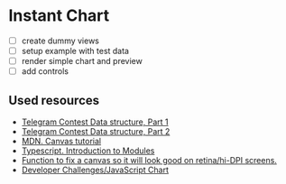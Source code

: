 # Instant Chart

- [ ] create dummy views
- [ ] setup example with test data
- [ ] render simple chart and preview
- [ ] add controls

## Used resources

 - [Telegram Contest Data structure, Part 1](https://t.me/contest/15)
 - [Telegram Contest Data structure, Part 2](https://t.me/contest/66)
 - [MDN. Canvas tutorial](https://developer.mozilla.org/en-US/docs/Web/API/Canvas_API/Tutorial)
 - [Typescript. Introduction to Modules](https://www.typescriptlang.org/docs/handbook/modules.html)
 - [Function to fix a canvas so it will look good on retina/hi-DPI screens.](https://gist.github.com/callumlocke/cc258a193839691f60dd)
 - [Developer Challenges/JavaScript Chart](https://contest.com/chart-js)
